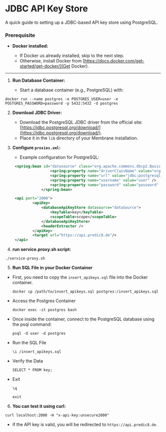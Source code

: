 # JDBC API Key Store

A quick guide to setting up a JDBC-based API key store using PostgreSQL.

### Prerequisite

- **Docker installed:**

    - If Docker us already installed, skip to the next step.
    - Otherwise, install Docker from [https://docs.docker.com/get-started/get-docker/](Get Docker).

---

1. **Run Database Container:**

    - Start a database container (e.g., PostgreSQL) with:

  ```shell
  docker run --name postgres -e POSTGRES_USER=user -e POSTGRES_PASSWORD=password -p 5432:5432 -d postgres
  ```

2. **Download JDBC Driver:**

    - Download the PostgreSQL JDBC driver from the official
      site: [https://jdbc.postgresql.org/download/](https://jdbc.postgresql.org/download/).
    - Place it in the `lib` directory of your Membrane installation.

3. **Configure `proxies.xml`:**

    - Example configuration for PostgreSQL:

   ```xml
    <spring:bean id="datasource" class="org.apache.commons.dbcp2.BasicDataSource">
                    <spring:property name="driverClassName" value="org.postgresql.Driver" />
                    <spring:property name="url" value="jdbc:postgresql://localhost:5432/postgres" />
                    <spring:property name="username" value="user" />
                    <spring:property name="password" value="password" />
                </spring:bean>
   ```
   ```xml
    <api port="2000">
            <apiKey>
                <databaseApiKeyStore datasource="dataSource">
                    <keyTable>key</keyTable>
                    <scopeTable>scope</scopeTable>
                </databaseApiKeyStore>
                <headerExtractor />
            </apiKey>
            <target url="https://api.predic8.de"/>
    </api>
   ```

4. **run service.proxy.sh script:**

```shell
./service-proxy.sh
```

5. **Run SQL File in your Docker Container**

- First, you need to copy the ```insert_apikeys.sql``` file into the Docker container.

    ```shell
    docker cp /path/to/insert_apikeys.sql postgres:/insert_apikeys.sql
    ```
- Access the Postgres Container

    ```shell
    docker exec -it postgres bash
    ```

- Once inside the container, connect to the PostgreSQL database using the psql command:

    ```shell
    psql -U user -d postgres
    ```
- Run the SQL File

    ```shell
    \i /insert_apikeys.sql
   ```

- Verify the Data

    ```shell
    SELECT * FROM key;
    ```

- Exit

    ```shell
    \q
    ```

    ```shell
    exit
    ```

6. **You can test it using curl:**

```shell
curl localhost:2000 -H "x-api-key:unsecure2000"
```

- if the API key is valid, you will be redirected to ```https://api.predic8.de```.
   